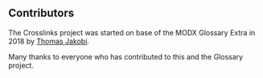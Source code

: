 ## Contributors

The Crosslinks project was started on base of the MODX Glossary Extra in 2018 by
[Thomas Jakobi](https://github.com/jako).

Many thanks to everyone who has contributed to this and the Glossary project.
